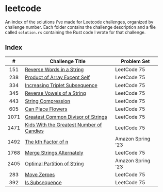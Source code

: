 # leetcode
An index of the solutions i've made for Leetcode challenges, organized by challenge number. Each folder contains the challenge
description and a file called `solution.rs` containing the Rust code I wrote for that challenge.

## Index
|#     |Challenge Title                                               |Problem Set        |
|:----:|--------------------------------------------------------------|-------------------|
|151   |[Reverse Words in a String](./151)                            |LeetCode 75        |
|238   |[Product of Array Except Self](./238)                         |LeetCode 75        |
|334   |[Increasing Triplet Subsequence](./334)                       |LeetCode 75        |
|345   |[Reverse Vowels of a String](./345)                           |LeetCode 75        |
|443   |[String Compression](./443)                                   |LeetCode 75        |
|605   |[Can Place Flowers](./605)                                    |LeetCode 75        |
|1071  |[Greatest Common Divisor of Strings](./1071)                  |LeetCode 75        |
|1471  |[Kids With the Greatest Number of Candies](./1471)            |LeetCode 75        |
|1492  |[The kth Factor of n](./1492)                                 |Amazon Spring '23  |
|1768  |[Merge Strings Alternately](./1768)                           |LeetCode 75        |
|2405  |[Optimal Partition of String](./2405)                         |Amazon Spring '23  |
|283   |[Move Zeroes](./283)                                          |LeetCode 75        |
|392   |[Is Subsequence](./392)                                       |LeetCode 75        |